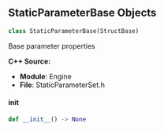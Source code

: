 ## StaticParameterBase Objects

```python
class StaticParameterBase(StructBase)
```

Base parameter properties

**C++ Source:**

- **Module**: Engine
- **File**: StaticParameterSet.h

<a id="unreal.StaticParameterBase.__init__"></a>

#### __init__

```python
def __init__() -> None
```

<a id="unreal.StaticSwitchParameter"></a>